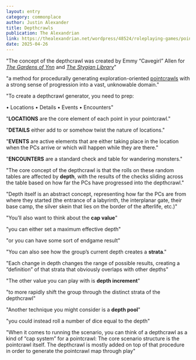 ```yaml
---
layout: entry
category: commonplace
author: Justin Alexander
title: Depthcrawls
publication: The Alexandrian
link: https://thealexandrian.net/wordpress/48524/roleplaying-games/pointcrawl-addendum-depthcrawls
date: 2025-04-26
---
```


"The concept of the depthcrawl was created by Emmy “Cavegirl” Allen for *[The Gardens of Ynn](https://www.drivethrurpg.com/product/237544/The-Gardens-Of-Ynn?affiliate_id=81207)* and *[The Stygian Library](https://www.drivethrurpg.com/product/257113/The-Stygian-Library?affiliate_id=81207)*"

"a method for procedurally generating exploration-oriented [pointcrawls](https://thealexandrian.net/wordpress/48666/roleplaying-games/pointcrawls) with a strong sense of progression into a vast, unknowable domain."

"To create a depthcrawl generator, you need to prep:

•   Locations
•   Details
•   Events
•   Encounters"

"**LOCATIONS** are the core element of each point in your pointcrawl."

"**DETAILS** either add to or somehow twist the nature of locations."

"**EVENTS** are active elements that are either taking place in the location when the PCs arrive or which will happen while they are there."

"**ENCOUNTERS** are a standard check and table for wandering monsters."

"The core concept of the depthcrawl is that the rolls on these random tables are affected by **depth**, with the results of the checks sliding across the table based on how far the PCs have progressed into the depthcrawl."

"Depth itself is an abstract concept, representing how far the PCs are from where they started (the entrance of a labyrinth, the interplanar gate, their base camp, the silver skein that lies on the border of the afterlife, etc.)"

"You’ll also want to think about the **cap value**"

"you can either set a maximum effective depth"

"or you can have some sort of endgame result"

"You can also see how the group’s current depth creates a **strata**."

"Each change in depth changes the range of possible results, creating a “definition” of that strata that obviously overlaps with other depths"

"The other value you can play with is **depth increment**"

"to more rapidly shift the group through the distinct strata of the depthcrawl"

"Another technique you might consider is a **depth pool**"

"you could instead roll a number of dice equal to the depth"

"When it comes to running the scenario, you can think of a depthcrawl as a kind of “cap system” for a pointcrawl: The core scenario structure is the pointcrawl itself. The depthcrawl is mostly added on top of that procedure in order to generate the pointcrawl map through play"
